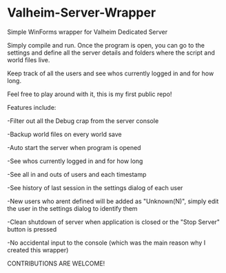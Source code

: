 # Valheim-Server-Wrapper
Simple WinForms wrapper for Valheim Dedicated Server

Simply compile and run.
Once the program is open, you can go to the settings and define all the server details and folders where the script and world files live. 

Keep track of all the users and see whos currently logged in and for how long.

Feel free to play around with it, this is my first public repo!

Features include: 

-Filter out all the Debug crap from the server console

-Backup world files on every world save

-Auto start the server when program is opened

-See whos currently logged in and for how long

-See all in and outs of users and each timestamp

-See history of last session in the settings dialog of each user

-New users who arent defined will be added as "Unknown(N)", simply edit the user in the settings dialog to identify them

-Clean shutdown of server when application is closed or the "Stop Server" button is pressed

-No accidental input to the console (which was the main reason why I created this wrapper)

CONTRIBUTIONS ARE WELCOME!
